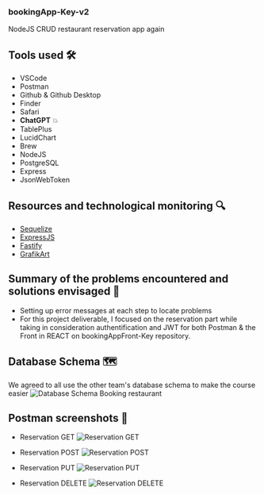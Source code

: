 ### bookingApp-Key-v2
NodeJS CRUD restaurant reservation app again

## Tools used 🛠️
- VSCode
- Postman
- Github & Github Desktop
- Finder
- Safari
- **ChatGPT** 💥
- TablePlus
- LucidChart
- Brew
- NodeJS
- PostgreSQL
- Express
- JsonWebToken

## Resources and technological monitoring 🔍
- [Sequelize](https://sequelize.org/docs/v6/getting-started/)
- [ExpressJS](https://expressjs.com)
- [Fastify](https://fastify.dev)
- [GrafikArt](https://grafikart.fr/formations/formation-javascript)

## Summary of the problems encountered and solutions envisaged 🔐
- Setting up error messages at each step to locate problems
- For this project deliverable, I focused on the reservation part while taking in consideration authentification and JWT for both Postman & the Front in REACT on bookingAppFront-Key repository.

## Database Schema 🗺️
We agreed to all use the other team's database schema to make the course easier
![Database Schema Booking restaurant](https://github.com/Keyhou/bookingApp-Key-v2/assets/31210145/f0e99c28-37fe-42d9-9404-e9aa70205a07)

## Postman screenshots 🔗
- Reservation GET
![Reservation GET](https://github.com/Keyhou/bookingApp-Key-v2/assets/31210145/633d3c40-2cf8-41cf-953b-e1fca0f0d6f2)

- Reservation POST
![Reservation POST](https://github.com/Keyhou/bookingApp-Key-v2/assets/31210145/a2cd85b2-5f94-4ae3-91f9-1b671483a66e)

- Reservation PUT
![Reservation PUT](https://github.com/Keyhou/bookingApp-Key-v2/assets/31210145/b9fe834a-3456-4eeb-b820-e62798ef7c63)

- Reservation DELETE
![Reservation DELETE](https://github.com/Keyhou/bookingApp-Key-v2/assets/31210145/0c1ecdbf-f9f4-42d2-95f7-7eabb61ae94c)



